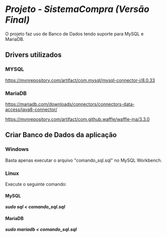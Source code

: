 # *Projeto - SistemaCompra (Versão Final)*

O projeto faz uso de Banco de Dados tendo suporte para MySQL e MariaDB.


## Drivers utilizados

### MYSQL
https://mvnrepository.com/artifact/com.mysql/mysql-connector-j/8.0.33

### MariaDB

https://mariadb.com/downloads/connectors/connectors-data-access/java8-connector/

https://mvnrepository.com/artifact/com.github.waffle/waffle-jna/3.3.0

## Criar Banco de Dados da aplicação

### Windows

Basta apenas executar o arquivo "comando_sql.sql" no MySQL Workbench.

### Linux

Execute o seguinte comando:

#### MySQL

***sudo sql < comando_sql.sql***

#### MariaDB

***sudo mariadb < comando_sql.sql***
